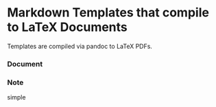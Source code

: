 # Markdown Templates that compile to LaTeX Documents

Templates are compiled via pandoc to LaTeX PDFs.

### Document

### Note
simple
